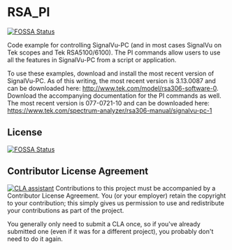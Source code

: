 # RSA_PI
[![FOSSA Status](https://app.fossa.io/api/projects/git%2Bgithub.com%2Ftektronixofficial%2FRSA_PI.svg?type=shield)](https://app.fossa.io/projects/git%2Bgithub.com%2Ftektronixofficial%2FRSA_PI?ref=badge_shield)


Code example for controlling SignalVu-PC (and in most cases SignalVu on Tek scopes and Tek RSA5100/6100). The PI commands allow users to use all the features in SignalVu-PC from a script or application.

To use these examples, download and install the most recent version of SignalVu-PC. As of this writing, the most recent version is 3.13.0087 and can be downloaded here: http://www.tek.com/model/rsa306-software-0. Download the accompanying documentation for the PI commands as well. The most recent version is 077-0721-10 and can be downloaded here: https://www.tek.com/spectrum-analyzer/rsa306-manual/signalvu-pc-1


## License
[![FOSSA Status](https://app.fossa.io/api/projects/git%2Bgithub.com%2Ftektronixofficial%2FRSA_PI.svg?type=large)](https://app.fossa.io/projects/git%2Bgithub.com%2Ftektronixofficial%2FRSA_PI?ref=badge_large)


## Contributor License Agreement
[![CLA assistant](https://cla-assistant.io/readme/badge/tektronix/vscode-tsplang)](https://cla-assistant.io/tektronix/vscode-tsplang)
Contributions to this project must be accompanied by a Contributor License Agreement. You (or your employer) retain the copyright to your contribution; this simply gives us permission to use and redistribute your contributions as part of the project.

You generally only need to submit a CLA once, so if you've already submitted one (even if it was for a different project), you probably don't need to do it again.
